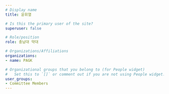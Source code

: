 ```yaml
---
# Display name
title: 윤휘열

# Is this the primary user of the site?
superuser: false

# Role/position
role: 충남대 약대

# Organizations/Affiliations
organizations:
- name: PAGK

# Organizational groups that you belong to (for People widget)
#   Set this to `[]` or comment out if you are not using People widget.
user_groups:
- Committee Members
---
```


